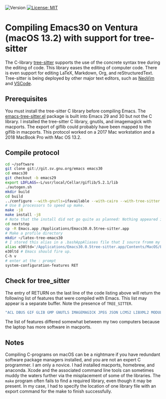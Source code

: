 ![Version](https://img.shields.io/static/v1?label=emacs30macos13treesitter&message=0.1&color=brightcolor)
[![License: MIT](https://img.shields.io/badge/License-MIT-blue.svg)](https://opensource.org/licenses/MIT)

# Compiling Emacs30 on Ventura (macOS 13.2) with support for tree-sitter

The C-library [tree-sitter](https://tree-sitter.github.io/tree-sitter/) supports the use of the concrete syntax tree during the editing of code.
This library eases the editing of computer code.
There is even support for editing LaTeX, Markdown, Org, and reStructuredText.
Tree-sitter is being deployed by other major text editors, such as [NeoVim](https://github.com/nvim-treesitter/nvim-treesitter) and [VSCode](https://github.com/georgewfraser/vscode-tree-sitter).

## Prerequisites
You must install the tree-sitter C library before compiling Emacs.
The [emacs-tree-sitter.el](https://github.com/emacs-tree-sitter/elisp-tree-sitter) package is built into Emacs 29 and 30 but not the C library.
I installed the tree-sitter C library, gnutils, and imagemagick with macports.
The export of giflib could probably have been mapped to the giflib in macports.
This protocol worked on a 2017 Mac workstation and a 2018 MacBook Pro with Mac OS 13.2.

## Compile protocol

```bash
cd ~/software
git clone git://git.sv.gnu.org/emacs emacs30
cd emacs30
git checkout -b emacs29
export LDFLAGS=-L/usr/local/Cellar/giflib/5.2.1/lib
./autogen.sh
mkdir build
cd build
../configure --with-gnutls=ifavailable --with-cairo --with-tree-sitter --with-imagemagick --program-suffix=30 --prefix=/Users/blaine/bin
# Use 8 processors to speed up make.
make -j8
make install -j8
# Note that the install did not go quite as planned: Nothing appeared in ~/bin. I resolved the problem by the next steps.
cd nextstep
cp -R Emacs.app /Applications/Emacs30.0.5tree-sitter.app
# Make a profile directory
mkdir ~/latex-tree-emacs30
# I stored this alias in a .bashAppAliases file that I source fromm my .zshrc file.
alias e30ltd='/Applications/Emacs30.0.5tree-sitter.app/Contents/MacOS/Emacs --init-directory ~/latex-tree-emacs30 --debug-init'
e30ltd # Emacs should fire up.
C-h v
# enter at the : prompt
system-configuration-features RET
```

## Check for tree_sitter

The entry of RETURN on the last line of the code listing above will return the following list of features that were compiled with Emacs.
This list may appear is a separate buffer.
Note the presence of `TREE_SITTER`.

```bash
"ACL DBUS GIF GLIB GMP GNUTLS IMAGEMAGICK JPEG JSON LCMS2 LIBXML2 MODULES NOTIFY KQUEUE NS PDUMPER PNG RSVG SQLITE3 THREADS TIFF TOOLKIT_SCROLL_BARS TREE_SITTER WEBP XIM ZLIB"
```
The list of features differed somewhat between my two computers because the laptop has more software in macports.

## Notes

Compiling C-programs on macOS can be a nightmare if you have redundant software package managers installed, and you are not an expert C programmer.
I am only a novice.
I had installed macports, homebrew, and anaconda.
Xcode and the associated command line tools can sometimes muddy the waters further via the misplacement of some of the libraries. 
The `make` program often fails to find a required library, even though it may be present.
In my case, I had to specify the location of one library file with an export command for the make to finish successfully.
